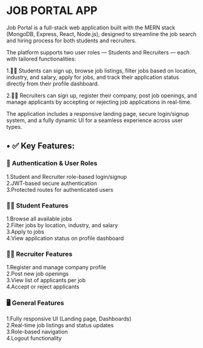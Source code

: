 # JOB PORTAL APP
Job Portal is a full-stack web application built with the MERN stack (MongoDB, Express, React, Node.js), designed to streamline the job search and hiring process for both students and recruiters.

The platform supports two user roles — Students and Recruiters — each with tailored functionalities:

1.🧑‍🎓 Students can sign up, browse job listings, filter jobs based on location, industry, and salary, apply for jobs, and track their application status directly from their profile dashboard.

2.🧑‍💼 Recruiters can sign up, register their company, post job openings, and manage applicants by accepting or rejecting job applications in real-time.

The application includes a responsive landing page, secure login/signup system, and a fully dynamic UI for a seamless experience across user types.

<h2>• ✅ Key Features:</h2>

<h3>👥 Authentication & User Roles</h3>

1.Student and Recruiter role-based login/signup<br>
2.JWT-based secure authentication<br>
3.Protected routes for authenticated users<br>

<h3>🧑‍🎓 Student Features</h3>

1.Browse all available jobs<br>
2.Filter jobs by location, industry, and salary<br>
3.Apply to jobs<br>
4.View application status on profile dashboard<br>

<h3>🧑‍💼 Recruiter Features</h3>

1.Register and manage company profile<br>
2.Post new job openings<br>
3.View list of applicants per job<br>
4.Accept or reject applicants<br>

<h3>🖥️ General Features</h3>

1.Fully responsive UI (Landing page, Dashboards)<br>
2.Real-time job listings and status updates<br>
3.Role-based navigation<br>
4.Logout functionality<br>
